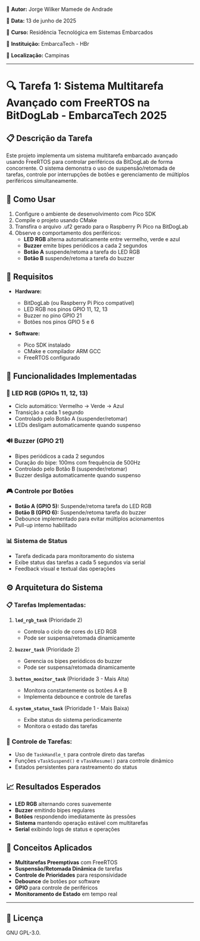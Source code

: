 👤 **Autor:** Jorge Wilker Mamede de Andrade

📍 **Data:** 13 de junho de 2025

🏫 **Curso:** Residência Tecnológica em Sistemas Embarcados

🏢 **Instituição:** EmbarcaTech - HBr

📍 **Localização:** Campinas

---

# 🔍 Tarefa 1: Sistema Multitarefa Avançado com FreeRTOS na BitDogLab - EmbarcaTech 2025

## 📋 Descrição da Tarefa

Este projeto implementa um sistema multitarefa embarcado avançado usando FreeRTOS para controlar periféricos da BitDogLab de forma concorrente. O sistema demonstra o uso de suspensão/retomada de tarefas, controle por interrupções de botões e gerenciamento de múltiplos periféricos simultaneamente.

## 🚀 Como Usar

1. Configure o ambiente de desenvolvimento com Pico SDK
2. Compile o projeto usando CMake
3. Transfira o arquivo .uf2 gerado para o Raspberry Pi Pico na BitDogLab
4. Observe o comportamento dos periféricos:
   - **LED RGB** alterna automaticamente entre vermelho, verde e azul
   - **Buzzer** emite bipes periódicos a cada 2 segundos
   - **Botão A** suspende/retoma a tarefa do LED RGB
   - **Botão B** suspende/retoma a tarefa do buzzer

## 🔧 Requisitos

- **Hardware:**
  - BitDogLab (ou Raspberry Pi Pico compatível)
  - LED RGB nos pinos GPIO 11, 12, 13
  - Buzzer no pino GPIO 21
  - Botões nos pinos GPIO 5 e 6

- **Software:**
  - Pico SDK instalado
  - CMake e compilador ARM GCC
  - FreeRTOS configurado

## 🎯 Funcionalidades Implementadas

### 🌈 **LED RGB (GPIOs 11, 12, 13)**
- Ciclo automático: Vermelho → Verde → Azul
- Transição a cada 1 segundo
- Controlado pelo Botão A (suspender/retomar)
- LEDs desligam automaticamente quando suspenso

### 🔊 **Buzzer (GPIO 21)**
- Bipes periódicos a cada 2 segundos
- Duração do bipe: 100ms com frequência de 500Hz
- Controlado pelo Botão B (suspender/retomar)
- Buzzer desliga automaticamente quando suspenso

### 🎮 **Controle por Botões**
- **Botão A (GPIO 5):** Suspende/retoma tarefa do LED RGB
- **Botão B (GPIO 6):** Suspende/retoma tarefa do buzzer
- Debounce implementado para evitar múltiplos acionamentos
- Pull-up interno habilitado

### 📊 **Sistema de Status**
- Tarefa dedicada para monitoramento do sistema
- Exibe status das tarefas a cada 5 segundos via serial
- Feedback visual e textual das operações

## ⚙️ Arquitetura do Sistema

### 📋 **Tarefas Implementadas:**

1. **`led_rgb_task`** (Prioridade 2)
   - Controla o ciclo de cores do LED RGB
   - Pode ser suspensa/retomada dinamicamente

2. **`buzzer_task`** (Prioridade 2)
   - Gerencia os bipes periódicos do buzzer
   - Pode ser suspensa/retomada dinamicamente

3. **`button_monitor_task`** (Prioridade 3 - Mais Alta)
   - Monitora constantemente os botões A e B
   - Implementa debounce e controle de tarefas

4. **`system_status_task`** (Prioridade 1 - Mais Baixa)
   - Exibe status do sistema periodicamente
   - Monitora o estado das tarefas

### 🔄 **Controle de Tarefas:**
- Uso de `TaskHandle_t` para controle direto das tarefas
- Funções `vTaskSuspend()` e `vTaskResume()` para controle dinâmico
- Estados persistentes para rastreamento do status

## 📈 Resultados Esperados

- **LED RGB** alternando cores suavemente
- **Buzzer** emitindo bipes regulares
- **Botões** respondendo imediatamente às pressões
- **Sistema** mantendo operação estável com multitarefas
- **Serial** exibindo logs de status e operações

## 🧠 Conceitos Aplicados

- **Multitarefas Preemptivas** com FreeRTOS
- **Suspensão/Retomada Dinâmica** de tarefas
- **Controle de Prioridades** para responsividade
- **Debounce** de botões por software
- **GPIO** para controle de periféricos
- **Monitoramento de Estado** em tempo real

---

## 📜 Licença

GNU GPL-3.0.
